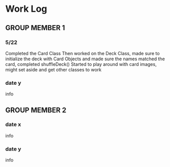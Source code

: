 # Work Log

## GROUP MEMBER 1

### 5/22

Completed the Card Class
Then worked on the Deck Class, made sure to initialize the deck with Card Objects and made sure the names matched the card, completed shuffleDeck()
Started to play around with card images, might set aside and get other classes to work

### date y

info


## GROUP MEMBER 2

### date x

info

### date y

info
